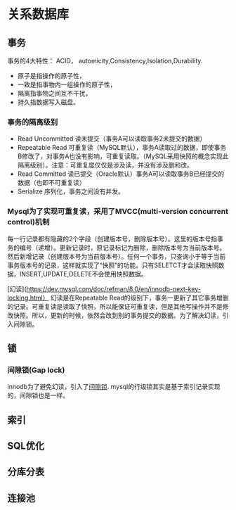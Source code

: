 # 关系数据库


## 事务
事务的4大特性： ACID， automicity,Consistency,Isolation,Durability.
* 原子是指操作的原子性，
* 一致是指事物内一组操作的原子性，
* 隔离指事物之间互不干扰，
* 持久指数据写入磁盘。

### 事务的隔离级别
* Read Uncommitted 读未提交（事务A可以读取事务2未提交的数据）
* Repeatable Read 可重复读（MySQL默认），事务A读取过的数据，即使事务B修改了，对事务A也没有影响，可重复读取。（MySQL采用快照的概念实现此隔离级别）。注意：可重复度仅仅是涉及读，并没有涉及删和改。
* Read Committed 读已提交（Oracle默认）事务A可以读取事务B已经提交的数据（也即不可重复读）
* Serialize 序列化，事务之间没有并发。

### Mysql为了实现可重复读，采用了MVCC(multi-version concurrent control)机制
每一行记录都有隐藏的2个字段（创建版本号，删除版本号）。这里的版本号指事务的编号（递增）。更新记录时，原记录标记为删除，删除版本号为当前版本号。然后新增记录（创建版本号为当前版本号）。任何一个事务，只查询小于等于当前事务版本号的记录，这样就实现了“快照”的功能。只有SELETCT才会读取快照数据，INSERT,UPDATE,DELETE不会使用快照数据。

[幻读](https://dev.mysql.com/doc/refman/8.0/en/innodb-next-key-locking.html）
幻读是在Repeatable Read的级别下，事务一更新了其它事务增删的记录。可重复读是读取了快照，所以能保证可重复读，但是其他写操作并不是修改快照。所以，更新的时候，依然会改到别的事务提交的数据。为了解决幻读，引入间隙锁。
    
## 锁
### 间隙锁(Gap lock)
innodb为了避免幻读，引入了[间隙锁](https://dev.mysql.com/doc/refman/5.7/en/innodb-locking.html#innodb-gap-locks). mysql的行级锁其实是基于索引记录实现的，间隙锁也是一样。

## 索引

## SQL优化

## 分库分表

## 连接池
